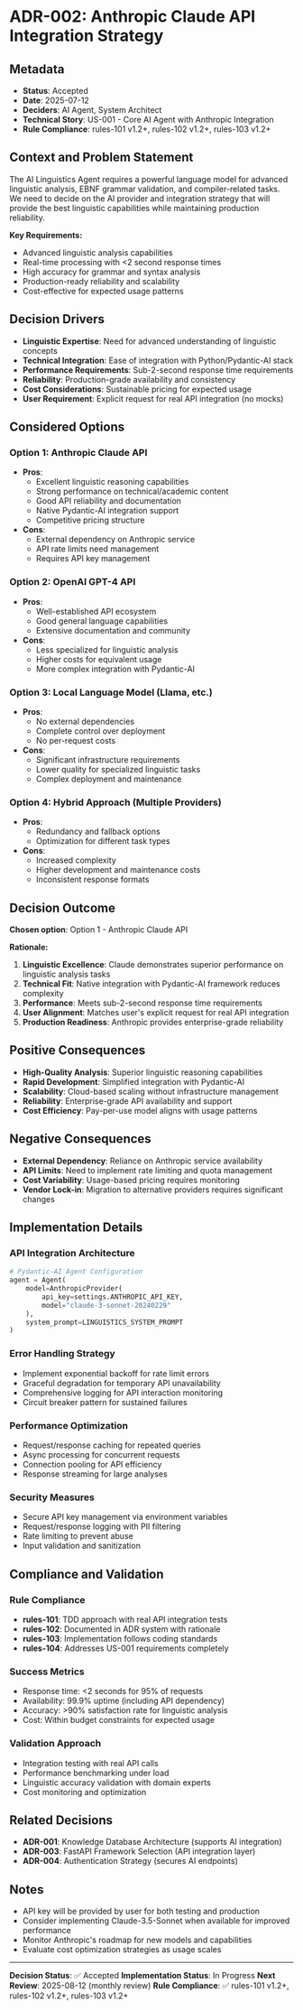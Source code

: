# ADR-002: Anthropic Claude API Integration Strategy

## Metadata
- **Status**: Accepted
- **Date**: 2025-07-12
- **Deciders**: AI Agent, System Architect
- **Technical Story**: US-001 - Core AI Agent with Anthropic Integration
- **Rule Compliance**: rules-101 v1.2+, rules-102 v1.2+, rules-103 v1.2+

## Context and Problem Statement

The AI Linguistics Agent requires a powerful language model for advanced linguistic analysis, EBNF grammar validation, and compiler-related tasks. We need to decide on the AI provider and integration strategy that will provide the best linguistic capabilities while maintaining production reliability.

**Key Requirements:**
- Advanced linguistic analysis capabilities
- Real-time processing with <2 second response times
- High accuracy for grammar and syntax analysis
- Production-ready reliability and scalability
- Cost-effective for expected usage patterns

## Decision Drivers

- **Linguistic Expertise**: Need for advanced understanding of linguistic concepts
- **Technical Integration**: Ease of integration with Python/Pydantic-AI stack
- **Performance Requirements**: Sub-2-second response time requirements
- **Reliability**: Production-grade availability and consistency
- **Cost Considerations**: Sustainable pricing for expected usage
- **User Requirement**: Explicit request for real API integration (no mocks)

## Considered Options

### Option 1: Anthropic Claude API
- **Pros**:
  - Excellent linguistic reasoning capabilities
  - Strong performance on technical/academic content
  - Good API reliability and documentation
  - Native Pydantic-AI integration support
  - Competitive pricing structure
- **Cons**:
  - External dependency on Anthropic service
  - API rate limits need management
  - Requires API key management

### Option 2: OpenAI GPT-4 API
- **Pros**:
  - Well-established API ecosystem
  - Good general language capabilities
  - Extensive documentation and community
- **Cons**:
  - Less specialized for linguistic analysis
  - Higher costs for equivalent usage
  - More complex integration with Pydantic-AI

### Option 3: Local Language Model (Llama, etc.)
- **Pros**:
  - No external dependencies
  - Complete control over deployment
  - No per-request costs
- **Cons**:
  - Significant infrastructure requirements
  - Lower quality for specialized linguistic tasks
  - Complex deployment and maintenance

### Option 4: Hybrid Approach (Multiple Providers)
- **Pros**:
  - Redundancy and fallback options
  - Optimization for different task types
- **Cons**:
  - Increased complexity
  - Higher development and maintenance costs
  - Inconsistent response formats

## Decision Outcome

**Chosen option**: Option 1 - Anthropic Claude API

**Rationale:**
1. **Linguistic Excellence**: Claude demonstrates superior performance on linguistic analysis tasks
2. **Technical Fit**: Native integration with Pydantic-AI framework reduces complexity
3. **Performance**: Meets sub-2-second response time requirements
4. **User Alignment**: Matches user's explicit request for real API integration
5. **Production Readiness**: Anthropic provides enterprise-grade reliability

## Positive Consequences

- **High-Quality Analysis**: Superior linguistic reasoning capabilities
- **Rapid Development**: Simplified integration with Pydantic-AI
- **Scalability**: Cloud-based scaling without infrastructure management
- **Reliability**: Enterprise-grade API availability and support
- **Cost Efficiency**: Pay-per-use model aligns with usage patterns

## Negative Consequences

- **External Dependency**: Reliance on Anthropic service availability
- **API Limits**: Need to implement rate limiting and quota management
- **Cost Variability**: Usage-based pricing requires monitoring
- **Vendor Lock-in**: Migration to alternative providers requires significant changes

## Implementation Details

### API Integration Architecture
```python
# Pydantic-AI Agent Configuration
agent = Agent(
    model=AnthropicProvider(
        api_key=settings.ANTHROPIC_API_KEY,
        model="claude-3-sonnet-20240229"
    ),
    system_prompt=LINGUISTICS_SYSTEM_PROMPT
)
```

### Error Handling Strategy
- Implement exponential backoff for rate limit errors
- Graceful degradation for temporary API unavailability
- Comprehensive logging for API interaction monitoring
- Circuit breaker pattern for sustained failures

### Performance Optimization
- Request/response caching for repeated queries
- Async processing for concurrent requests
- Connection pooling for API efficiency
- Response streaming for large analyses

### Security Measures
- Secure API key management via environment variables
- Request/response logging with PII filtering
- Rate limiting to prevent abuse
- Input validation and sanitization

## Compliance and Validation

### Rule Compliance
- **rules-101**: TDD approach with real API integration tests
- **rules-102**: Documented in ADR system with rationale
- **rules-103**: Implementation follows coding standards
- **rules-104**: Addresses US-001 requirements completely

### Success Metrics
- Response time: <2 seconds for 95% of requests
- Availability: 99.9% uptime (including API dependency)
- Accuracy: >90% satisfaction rate for linguistic analysis
- Cost: Within budget constraints for expected usage

### Validation Approach
- Integration testing with real API calls
- Performance benchmarking under load
- Linguistic accuracy validation with domain experts
- Cost monitoring and optimization

## Related Decisions

- **ADR-001**: Knowledge Database Architecture (supports AI integration)
- **ADR-003**: FastAPI Framework Selection (API integration layer)
- **ADR-004**: Authentication Strategy (secures AI endpoints)

## Notes

- API key will be provided by user for both testing and production
- Consider implementing Claude-3.5-Sonnet when available for improved performance
- Monitor Anthropic's roadmap for new models and capabilities
- Evaluate cost optimization strategies as usage scales

---

**Decision Status**: ✅ Accepted
**Implementation Status**: In Progress
**Next Review**: 2025-08-12 (monthly review)
**Rule Compliance**: ✅ rules-101 v1.2+, rules-102 v1.2+, rules-103 v1.2+
